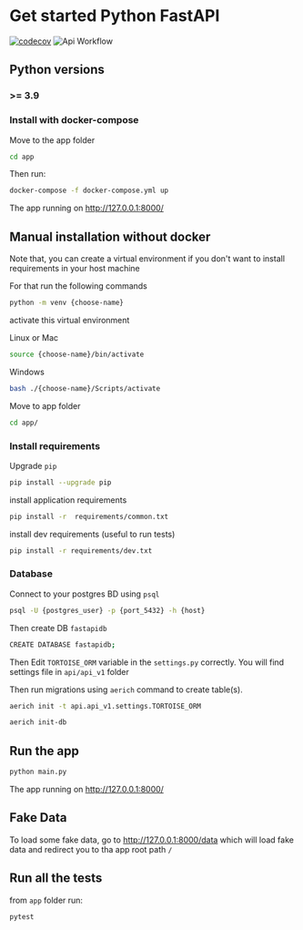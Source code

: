 # Get started Python FastAPI

[![codecov](https://codecov.io/gh/meschac38700/Test-FastAPI/branch/master/graph/badge.svg?token=iffvr8Fmg5)](https://codecov.io/gh/meschac38700/Test-FastAPI)
![Api Workflow](https://github.com/meschac38700/Test-FastAPI/actions/workflows/api-workflow.yml/badge.svg) 

## Python versions

### >= 3.9

### Install with docker-compose

Move to the app folder

```bash
cd app
```

Then run:

```bash
docker-compose -f docker-compose.yml up
```

The app running on http://127.0.0.1:8000/

## Manual installation without docker

Note that, you can create a virtual environment
if you don't want to install requirements in your host machine

For that run the following commands

```bash
python -m venv {choose-name}
```

activate this virtual environment

Linux or Mac

```bash
source {choose-name}/bin/activate
```

Windows

```bash
bash ./{choose-name}/Scripts/activate
```

Move to app folder

```bash
cd app/
```

### Install requirements

Upgrade `pip`

```bash
pip install --upgrade pip
```

install application requirements

```bash
pip install -r  requirements/common.txt
```

install dev requirements (useful to run tests)

```bash
pip install -r requirements/dev.txt
```

### Database

Connect to your postgres BD using `psql`

```bash
psql -U {postgres_user} -p {port_5432} -h {host}
```

Then create DB `fastapidb`

```bash
CREATE DATABASE fastapidb;
```

Then Edit `TORTOISE_ORM` variable in the `settings.py` correctly.
You will find settings file in `api/api_v1` folder

Then run migrations using `aerich` command to create table(s).

```bash
aerich init -t api.api_v1.settings.TORTOISE_ORM
```

```bash
aerich init-db
```

## Run the app

```bash
python main.py
```

The app running on http://127.0.0.1:8000/

## Fake Data

To load some fake data, go to http://127.0.0.1:8000/data
which will load fake data and redirect you to tha app root path `/`

## Run all the tests

from `app` folder run:

```bash
pytest
```
